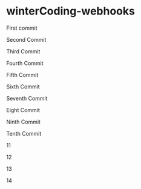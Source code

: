 # winterCoding-webhooks

First commit

Second Commit

Third Commit

Fourth Commit

Fifth Commit

Sixth Commit

Seventh Commit

Eight Commit

Ninth Commit

Tenth Commit

11

12

13

14

